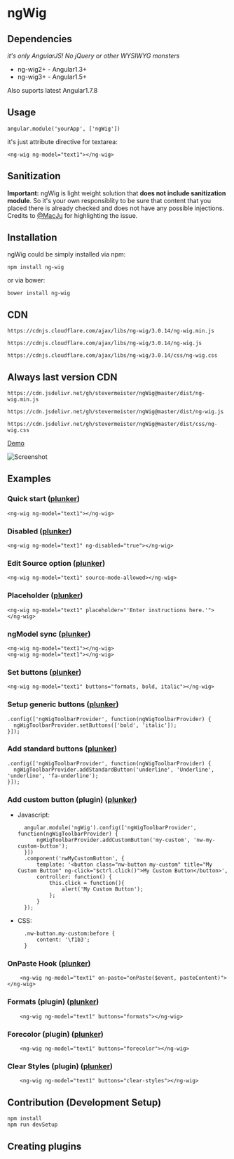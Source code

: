 ngWig
=====

## Dependencies

*it's only AngularJS! No jQuery or other WYSIWYG monsters*

 - ng-wig2+ - Angular1.3+
 - ng-wig3+ - Angular1.5+
 
 Also suports latest Angular1.7.8


## Usage

    angular.module('yourApp', ['ngWig'])

it's just attribute directive for textarea:

    <ng-wig ng-model="text1"></ng-wig>
    
    
## Sanitization    

**Important:** ngWig is light weight solution that **does not include sanitization module**. So it's your own responsiblity to be sure that content that you placed there is already checked and does not have any possible injections.
Credits to [@MacJu](https://github.com/MacJu) for highlighting the issue.

## Installation

ngWig could be simply installed via npm:

    npm install ng-wig

or via bower:

    bower install ng-wig

## CDN

    https://cdnjs.cloudflare.com/ajax/libs/ng-wig/3.0.14/ng-wig.min.js

    https://cdnjs.cloudflare.com/ajax/libs/ng-wig/3.0.14/ng-wig.js

    https://cdnjs.cloudflare.com/ajax/libs/ng-wig/3.0.14/css/ng-wig.css

## Always last version CDN
    https://cdn.jsdelivr.net/gh/stevermeister/ngWig@master/dist/ng-wig.min.js

    https://cdn.jsdelivr.net/gh/stevermeister/ngWig@master/dist/ng-wig.js

    https://cdn.jsdelivr.net/gh/stevermeister/ngWig@master/dist/css/ng-wig.css


[Demo](https://stevermeister.github.io/ngWig/demo/ "Demo")

![Screenshot](https://stevermeister.github.io/ngWig/images/ng-wig-demo.png)


## Examples

### Quick start ([plunker](https://plnkr.co/edit/IaTeHRUdWU1WUJnUiftl?p=preview))

    <ng-wig ng-model="text1"></ng-wig>

### Disabled ([plunker](https://plnkr.co/edit/og1wRflbWfqyC8S4edzs?p=preview))

    <ng-wig ng-model="text1" ng-disabled="true"></ng-wig>

### Edit Source option ([plunker](https://plnkr.co/edit/JVOI2l2gnZMKORMWjAEZ?p=preview))

    <ng-wig ng-model="text1" source-mode-allowed></ng-wig>

### Placeholder ([plunker](https://plnkr.co/edit/yXZkpyHcb47rbXfTHs31?p=preview))

    <ng-wig ng-model="text1" placeholder="'Enter instructions here.'"></ng-wig>

### ngModel sync ([plunker](https://plnkr.co/edit/8owI0CDjoos8DArlc10g?p=preview))

    <ng-wig ng-model="text1"></ng-wig>
    <ng-wig ng-model="text1"></ng-wig>

### Set buttons ([plunker](https://plnkr.co/edit/9Fjqwnf74jJAKNx2cMYI?p=preview))

    <ng-wig ng-model="text1" buttons="formats, bold, italic"></ng-wig>

### Setup generic buttons ([plunker](https://plnkr.co/edit/XteWPwo0eQ1gz4L6cpDr?p=preview))

    .config(['ngWigToolbarProvider', function(ngWigToolbarProvider) {
      ngWigToolbarProvider.setButtons(['bold', 'italic']);
    }]);

### Add standard buttons ([plunker](https://plnkr.co/edit/Avi90RnnoTPGWzosQHQo?p=preview))

    .config(['ngWigToolbarProvider', function(ngWigToolbarProvider) {
      ngWigToolbarProvider.addStandardButton('underline', 'Underline', 'underline', 'fa-underline');
    }]);

### Add custom button (plugin) ([plunker](https://plnkr.co/edit/Ik2fmPzDu6ecifUqVICv?p=preview))

- Javascript:

        angular.module('ngWig').config(['ngWigToolbarProvider', function(ngWigToolbarProvider) {
            ngWigToolbarProvider.addCustomButton('my-custom', 'nw-my-custom-button');
        }])
        .component('nwMyCustomButton', {
            template: '<button class="nw-button my-custom" title="My Custom Button" ng-click="$ctrl.click()">My Custom Button</button>',
            controller: function() {
                this.click = function(){
                    alert('My Custom Button');
                };
            }
        });

- CSS:

        .nw-button.my-custom:before {
            content: '\f1b3';
        }

### OnPaste Hook ([plunker](https://plnkr.co/edit/dsvfoDZw8CPVrNo9R6Bv?p=preview))

        <ng-wig ng-model="text1" on-paste="onPaste($event, pasteContent)"></ng-wig>

### Formats (plugin) ([plunker](https://plnkr.co/edit/TgKThPQjlG4ctzGYk6Kq?p=preview))
        <ng-wig ng-model="text1" buttons="formats"></ng-wig>

### Forecolor (plugin) ([plunker](https://plnkr.co/edit/2hmkjBJHs7tTyOU7TDIH?p=preview))
        <ng-wig ng-model="text1" buttons="forecolor"></ng-wig>

### Clear Styles (plugin) ([plunker](https://plnkr.co/edit/j8FtcMAVkLSztZ6V0ION?p=preview))
        <ng-wig ng-model="text1" buttons="clear-styles"></ng-wig>

## Contribution (Development Setup)

    npm install
    npm run devSetup


## Creating plugins
